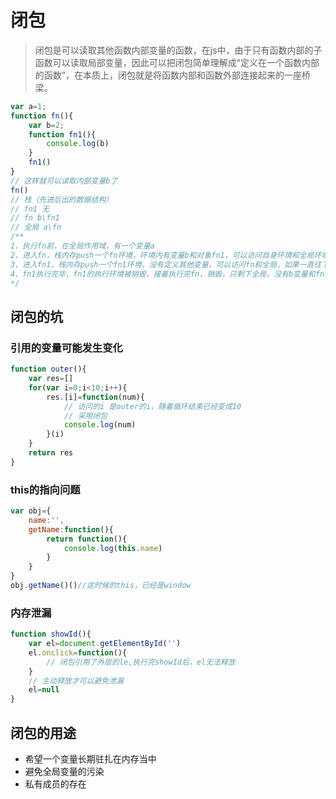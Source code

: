 # 闭包
> 闭包是可以读取其他函数内部变量的函数，在js中，由于只有函数内部的子函数可以读取局部变量，因此可以把闭包简单理解成“定义在一个函数内部的函数”，在本质上，闭包就是将函数内部和函数外部连接起来的一座桥梁。
```javascript
var a=1;
function fn(){
    var b=2;
    function fn1(){
        console.log(b)
    }
    fn1()
}
// 这样就可以读取内部变量b了
fn()
// 栈（先进后出的数据结构）
// fn1 无
// fn b\fn1
// 全局 a\fn
/**
1、执行fn前，在全局作用域，有一个变量a
2、进入fn，栈内存push一个fn环境，环境内有变量b和对象fn1，可以访问自身环境和全局环境所定义的变量
3、进入fn1，栈内存push一个fn1环境，没有定义其他变量，可以访问fn和全局，如果一直往下找都没找到则会跑出undefined
4、fn1执行完毕，fn1的执行环境被销毁，接着执行完fn，销毁，只剩下全局，没有b变量和fn1函数对象，只有a和fn。没有泄露
*/

```

## 闭包的坑

### 引用的变量可能发生变化
```javascript
function outer(){
    var res=[]
    for(var i=0;i<10;i++){
        res.[i]=function(num){
            // 访问的i 是outer的i，随着循环结束已经变成10
            // 采用闭包
            console.log(num)
        }(i)
    }
    return res
}
```
### this的指向问题
```javascript
var obj={
    name:'',
    getName:function(){
        return function(){
            console.log(this.name)
        }
    }
}
obj.getName()()//这时候的this，已经是window
```

### 内存泄漏
```javascript
function showId(){
    var el=document.getElementById('')
    el.onclick=function(){
        // 闭包引用了外层的le,执行完showId后，el无法释放
    }
    // 主动释放才可以避免泄漏
    el=null
}
```
## 闭包的用途
- 希望一个变量长期驻扎在内存当中
- 避免全局变量的污染
- 私有成员的存在
